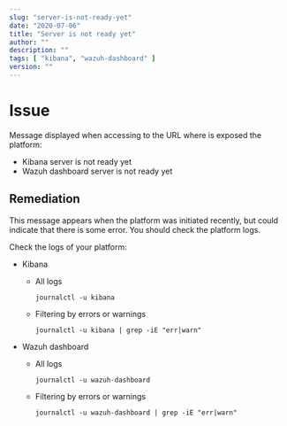 ```yaml
---
slug: "server-is-not-ready-yet"
date: "2020-07-06"
title: "Server is not ready yet"
author: ""
description: ""
tags: [ "kibana", "wazuh-dashboard" ]
version: ""
---
```


# Issue

Message displayed when accessing to the URL where is exposed the platform:
- Kibana server is not ready yet
- Wazuh dashboard server is not ready yet

## Remediation

This message appears when the platform was initiated recently, but could indicate that there is some error. You should check the platform logs.

Check the logs of your platform:

- Kibana

  - All logs

    ```
    journalctl -u kibana
    ```

  - Filtering by errors or warnings

    ```
    journalctl -u kibana | grep -iE "err|warn"
    ```



- Wazuh dashboard

  - All logs

    ```
    journalctl -u wazuh-dashboard
    ```

  - Filtering by errors or warnings

    ```
    journalctl -u wazuh-dashboard | grep -iE "err|warn"
    ```